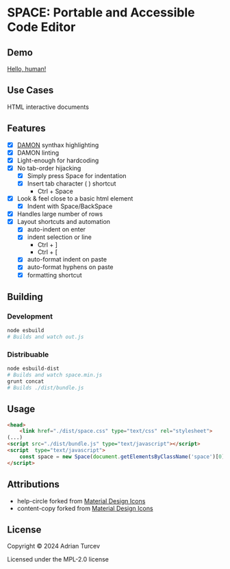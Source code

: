 # SPACE: Portable and Accessible Code Editor

## Demo

[Hello, human!](https://planviii.com/)

## Use Cases

HTML interactive documents

## Features

- [x] [DAMON](https://github.com/adrianturcev/SPACE) synthax highlighting
- [x] DAMON linting
- [x] Light-enough for hardcoding
- [x] No tab-order hijacking
    - [x] Simply press Space for indentation
    - [x] Insert tab character (	) shortcut
        - Ctrl + Space
- [x] Look & feel close to a basic html element
    - [x] Indent with Space/BackSpace
- [x] Handles large number of rows
- [x] Layout shortcuts and automation
    - [x] auto-indent on enter
    - [x] indent selection or line
        - Ctrl + ]
        - Ctrl + [
    - [x] auto-format indent on paste
    - [x] auto-format hyphens on paste
    - [x] formatting shortcut

## Building

### Development

```bash
node esbuild
# Builds and watch out.js
```

### Distribuable

```bash
node esbuild-dist
# Builds and watch space.min.js
grunt concat
# Builds ./dist/bundle.js
```

## Usage

```HTML
<head>
    <link href="./dist/space.css" type="text/css" rel="stylesheet">
(...)
<script src="./dist/bundle.js" type="text/javascript"></script>
<script  type="text/javascript">
    const space = new Space(document.getElementsByClassName('space')[0], Prism);
</script>
```

## Attributions

- help-circle forked from [Material Design Icons](https://pictogrammers.com/library/mdi/)
- content-copy forked from [Material Design Icons](https://pictogrammers.com/library/mdi/)

## License

Copyright © 2024 Adrian Turcev

Licensed under the MPL-2.0 license